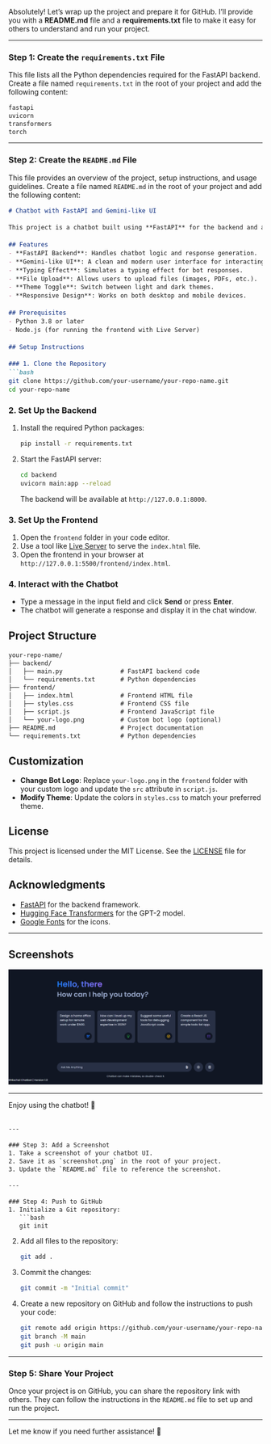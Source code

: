 Absolutely! Let’s wrap up the project and prepare it for GitHub. I’ll provide you with a **README.md** file and a **requirements.txt** file to make it easy for others to understand and run your project.

---

### Step 1: Create the `requirements.txt` File
This file lists all the Python dependencies required for the FastAPI backend. Create a file named `requirements.txt` in the root of your project and add the following content:

```plaintext
fastapi
uvicorn
transformers
torch
```

---

### Step 2: Create the `README.md` File
This file provides an overview of the project, setup instructions, and usage guidelines. Create a file named `README.md` in the root of your project and add the following content:

```markdown
# Chatbot with FastAPI and Gemini-like UI

This project is a chatbot built using **FastAPI** for the backend and a **Gemini-like UI** for the frontend. The chatbot uses the GPT-2 model from Hugging Face's `transformers` library to generate responses.

## Features
- **FastAPI Backend**: Handles chatbot logic and response generation.
- **Gemini-like UI**: A clean and modern user interface for interacting with the chatbot.
- **Typing Effect**: Simulates a typing effect for bot responses.
- **File Upload**: Allows users to upload files (images, PDFs, etc.).
- **Theme Toggle**: Switch between light and dark themes.
- **Responsive Design**: Works on both desktop and mobile devices.

## Prerequisites
- Python 3.8 or later
- Node.js (for running the frontend with Live Server)

## Setup Instructions

### 1. Clone the Repository
```bash
git clone https://github.com/your-username/your-repo-name.git
cd your-repo-name
```

### 2. Set Up the Backend
1. Install the required Python packages:
   ```bash
   pip install -r requirements.txt
   ```
2. Start the FastAPI server:
   ```bash
   cd backend
   uvicorn main:app --reload
   ```
   The backend will be available at `http://127.0.0.1:8000`.

### 3. Set Up the Frontend
1. Open the `frontend` folder in your code editor.
2. Use a tool like [Live Server](https://marketplace.visualstudio.com/items?itemName=ritwickdey.LiveServer) to serve the `index.html` file.
3. Open the frontend in your browser at `http://127.0.0.1:5500/frontend/index.html`.

### 4. Interact with the Chatbot
- Type a message in the input field and click **Send** or press **Enter**.
- The chatbot will generate a response and display it in the chat window.

## Project Structure
```
your-repo-name/
├── backend/
│   ├── main.py                # FastAPI backend code
│   └── requirements.txt       # Python dependencies
├── frontend/
│   ├── index.html             # Frontend HTML file
│   ├── styles.css             # Frontend CSS file
│   ├── script.js              # Frontend JavaScript file
│   └── your-logo.png          # Custom bot logo (optional)
├── README.md                  # Project documentation
└── requirements.txt           # Python dependencies
```

## Customization
- **Change Bot Logo**: Replace `your-logo.png` in the `frontend` folder with your custom logo and update the `src` attribute in `script.js`.
- **Modify Theme**: Update the colors in `styles.css` to match your preferred theme.

## License
This project is licensed under the MIT License. See the [LICENSE](LICENSE) file for details.

## Acknowledgments
- [FastAPI](https://fastapi.tiangolo.com/) for the backend framework.
- [Hugging Face Transformers](https://huggingface.co/transformers/) for the GPT-2 model.
- [Google Fonts](https://fonts.google.com/) for the icons.

---

## Screenshots
![Chatbot UI](screenshot.png) <!-- Add a screenshot of your project here -->

---

Enjoy using the chatbot! 🚀
```

---

### Step 3: Add a Screenshot
1. Take a screenshot of your chatbot UI.
2. Save it as `screenshot.png` in the root of your project.
3. Update the `README.md` file to reference the screenshot.

---

### Step 4: Push to GitHub
1. Initialize a Git repository:
   ```bash
   git init
   ```
2. Add all files to the repository:
   ```bash
   git add .
   ```
3. Commit the changes:
   ```bash
   git commit -m "Initial commit"
   ```
4. Create a new repository on GitHub and follow the instructions to push your code:
   ```bash
   git remote add origin https://github.com/your-username/your-repo-name.git
   git branch -M main
   git push -u origin main
   ```

---

### Step 5: Share Your Project
Once your project is on GitHub, you can share the repository link with others. They can follow the instructions in the `README.md` file to set up and run the project.

---

Let me know if you need further assistance! 🚀
